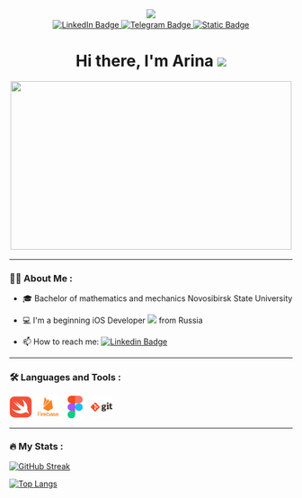 <div id="header" align="center">
  <img src="https://media.giphy.com/media/ptqAPgghLtHOa0SLJS/giphy.gif" width="100"/>
</div>
<div id="badges" align="center">
  <a href="https://www.linkedin.com/in/arina-kolganova-010122286/">
    <img src="https://img.shields.io/badge/LinkedIn-darkblue?style=for-the-badge&logo=linkedin&logoColor=white" alt="LinkedIn Badge"/>
  </a>
  <a href="https://t.me/a21kol">
    <img src="https://img.shields.io/badge/Telegram-blue?style=for-the-badge&logo=telegram&logoColor=white" alt="Telegram Badge"/>
  </a>
  <a href="mailto:arina.kolganova21@gmail.com">
    <img alt="Static Badge" src="https://img.shields.io/badge/Gmail-D14836?style=for-the-badge&logo=gmail&logoColor=white">
  </a>
</div>
<h1 align="center">Hi there, I'm Arina</a> 
<img src="https://github.com/blackcater/blackcater/raw/main/images/Hi.gif" height="32"/></h1>
<div align="center">
  <img src="https://media.giphy.com/media/LHZyixOnHwDDy/giphy.gif" width="500" height="300"/>
</div>

---

### :woman_technologist: About Me :

- :mortar_board: Bachelor of mathematics and mechanics Novosibirsk State University

- :computer: I'm a beginning iOS Developer <img src="https://media.giphy.com/media/WUlplcMpOCEmTGBtBW/giphy.gif" width="30"> from Russia
  
- :mailbox: How to reach me: [![Linkedin Badge](https://img.shields.io/badge/-Arina-darkblue?style=flat&logo=Linkedin&logoColor=white)](https://www.linkedin.com/in/arina-kolganova-010122286/)

---

### :hammer_and_wrench: Languages and Tools :

<div>
  <img src="https://github.com/devicons/devicon/blob/master/icons/swift/swift-original.svg" title="Swift" alt="Swift" width="40" height="40"/>&nbsp;
  <img src="https://github.com/devicons/devicon/blob/master/icons/firebase/firebase-plain-wordmark.svg" title="Firebase" alt="Firebase" width="40" height="40"/>&nbsp;
  <img src="https://github.com/devicons/devicon/blob/master/icons/figma/figma-original.svg" title="Figma" alt="Figma" width="40" height="40"/>&nbsp;
  <img src="https://github.com/devicons/devicon/blob/master/icons/git/git-original-wordmark.svg" title="Git" **alt="Git" width="40" height="40"/>
</div>

---

### :fire: My Stats :

[![GitHub Streak](http://github-readme-streak-stats.herokuapp.com?user=KolAr21&theme=tokyonight)](https://git.io/streak-stats)

[![Top Langs](https://github-readme-stats.vercel.app/api/top-langs/?username=KolAr21&layout=compact&theme=tokyonight)](https://github.com/anuraghazra/github-readme-stats)

